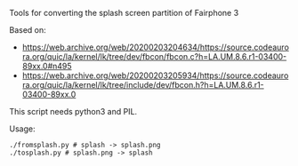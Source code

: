 Tools for converting the splash screen partition of Fairphone 3

Based on:
* https://web.archive.org/web/20200203204634/https://source.codeaurora.org/quic/la/kernel/lk/tree/dev/fbcon/fbcon.c?h=LA.UM.8.6.r1-03400-89xx.0#n495
* https://web.archive.org/web/20200203205934/https://source.codeaurora.org/quic/la/kernel/lk/tree/include/dev/fbcon.h?h=LA.UM.8.6.r1-03400-89xx.0

This script needs python3 and PIL.

Usage:
```
./fromsplash.py # splash -> splash.png
./tosplash.py # splash.png -> splash
```
